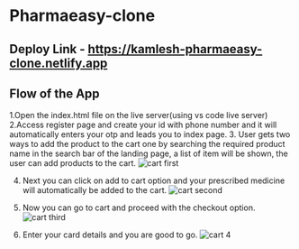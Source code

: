 # Pharmaeasy-clone

## Deploy Link - https://kamlesh-pharmaeasy-clone.netlify.app
##  Flow of the App
1.Open the index.html file on the live server(using vs code live server)
2.Access register page and create your id with phone number and it will automatically enters your otp and leads you to index page.
3. User gets two ways to add the product to the cart one by searching the required product name in the search bar of the landing page, a list of item will be shown, the user can add products to the cart.
![cart first](https://user-images.githubusercontent.com/92987383/179717605-7568462d-0175-48bd-9cd8-1339e8ff6c9f.png)

4. Next you can click on add to cart option and your prescribed medicine will automatically be added to the cart.
![cart second](https://user-images.githubusercontent.com/92987383/179717782-d94a1fd9-6754-44d5-aa14-4c65962395bc.png)

5. Now you can go to cart and proceed with the checkout option.
![cart third](https://user-images.githubusercontent.com/92987383/179717987-0155bfd7-fa33-40fa-bcfd-29ab91564808.png)

6. Enter your card details and you are good to go.
![cart 4](https://user-images.githubusercontent.com/92987383/179718099-6a71058b-98df-4065-b88d-9bb2651fb253.png)

